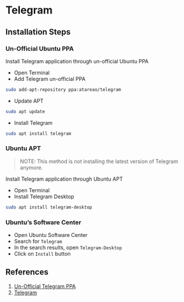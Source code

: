 # Telegram

## Installation Steps

### Un-Official Ubuntu PPA

Install Telegram application through un-official Ubuntu PPA

* Open Terminal
* Add Telegram un-official PPA

```bash
sudo add-apt-repository ppa:atareao/telegram
```

* Update APT

```bash
sudo apt update
```

* Install Telegram

```bash
sudo apt install telegram
```

### Ubuntu APT

> NOTE: This method is not installing the latest version of Telegram anymore.

Install Telegram application through Ubuntu APT

* Open Terminal
* Install Telegram Desktop

```bash
sudo apt install telegram-desktop
```

### Ubuntu’s Software Center

* Open Ubuntu Software Center
* Search for `Telegram`
* In the search results, open `Telegram-Desktop`
* Click on `Install` button

## References

1. [Un-Official Telegram PPA](https://launchpad.net/~atareao/+archive/ubuntu/telegram)
2. [Telegram](https://desktop.telegram.org/)
